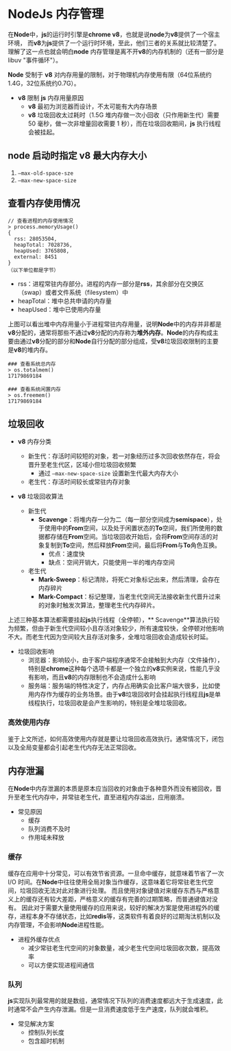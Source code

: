 # NodeJs 内存管理

在**Node**中，**js**的运行时引擎是**chrome v8**，也就是说**node**为**v8**提供了一个宿主环境，
而**v8**为**js**提供了一个运行时环境，至此，他们三者的关系就比较清楚了。理解了这一点也就会明白**node**
内存管理是离不开**v8**的内存机制的（还有一部分是libuv "事件循环"）。

**Node** 受制于 **v8** 对内存用量的限制，对于物理机内存使用有限（64位系统约1.4G，32位系统约0.7G）。

- **v8** 限制 **js** 内存用量原因
	- **v8** 最初为浏览器而设计，不太可能有大内存场景
	- **v8** 垃圾回收太过耗时（1.5G 堆内存做一次小回收（只作用新生代）需要 50 毫秒，做一次非增量回收需要 1 秒），而在垃圾回收期间，**js** 执行线程会被挂起。

## node 启动时指定 v8 最大内存大小

1. `—max-old-space-sze`
2. `—max-new-space-size`

## 查看内存使用情况

```
// 查看进程的内存使用情况
> process.memoryUsage()
{ 
  rss: 28053504,
  heapTotal: 7028736,
  heapUsed: 3765808,
  external: 8451 
}
（以下单位都是字节）
```

- rss：进程常驻内存部分。进程的内存一部分是**rss**，其余部分在交换区（swap）或者文件系统（filesystem）中
- heapTotal：堆中总共申请的内存量
- heapUsed：堆中已使用内存量

上图可以看出堆中内存用量小于进程常驻内存用量，说明**Node**中的内存并非都是**v8**分配的，通常将那些不通过**v8**分配的内存称为**堆外内存**。**Node**的内存构成主要由通过**v8**分配的部分和**Node**自行分配的部分组成，受**v8**垃圾回收限制的主要是**v8**的堆内存。

```
### 查看系统总内存
> os.totalmem()
17179869184

### 查看系统闲置内存
> os.freemem()
17179869184
```

## 垃圾回收

- **v8** 内存分类
	- 新生代：存活时间较短的对象，若一对象经历过多次回收依然存在，将会晋升至老生代区，区域小但垃圾回收频繁
		- 通过 `—max-new-space-size` 设置新生代最大内存大小
	- 老生代：存活时间较长或常驻内存对象

- **v8** 垃圾回收算法
	- 新生代
		- **Scavenge**：将堆内存一分为二（每一部分空间成为**semispace**），处于使用中的**From**空间，以及处于闲置状态的**To**空间，我们所使用的数据都存储在**From**空间。当垃圾回收开始后，会将**From**空间存活的对象复制到**To**空间，然后释放**From**空间，最后将**From**与**To**角色互换。
			- 优点：速度快
			- 缺点：空间开销大，只能使用一半的堆内存空间
	- 老生代
		- **Mark-Sweep**：标记清除，将死亡对象标记出来，然后清理，会存在内存碎片
		- **Mark-Compact**：标记整理，当老生代空间无法接收新生代晋升过来的对象时触发次算法，整理老生代内存碎片。

上述三种基本算法都需要挂起**js**执行线程（全停顿），** Scavenge**算法执行较为频繁，但由于新生代空间较小且存活对象较少，所有速度较快，全停顿对他影响不大。而老生代因为空间较大且存活对象多，全堆垃圾回收会造成较长时延。
	
- 垃圾回收影响
    - 浏览器：影响较小，由于客户端程序通常不会接触到大内存（文件操作），特别是**chrome**这种每个选项卡都是一个独立的**v8**实例来说，性能几乎没有影响，而且**v8**的内存限制也不会造成什么影响
    - 服务端：服务端的特性决定了，内存占用确实会比客户端大很多，比如使用内存作为缓存的业务场景。由于**v8**垃圾回收时会挂起执行线程且**js**是单线程执行，垃圾回收是会产生影响的，特别是全堆垃圾回收。

### 高效使用内存

鉴于上文所述，如何高效使用内存就是要让垃圾回收高效执行。通常情况下，闭包以及全局变量都会引起老生代内存无法正常回收。

## 内存泄漏

在**Node**中内存泄漏的本质是原本应当回收的对象由于各种意外而没有被回收，晋升至老生代内存中，并常驻老生代，直至进程内存溢出，应用崩溃。

- 常见原因
	- 缓存
	- 队列消费不及时
	- 作用域未释放

### 缓存
缓存在应用中十分常见，可以有效节省资源。一旦命中缓存，就意味着节省了一次 I/O 时间。在**Node**中往往使用全局对象当作缓存，这意味着它将常驻老生代空间，垃圾回收无法对此对象进行处理。
而且使用对象键值对来缓存东西与严格意义上的缓存还有较大差距，严格意义的缓存有完善的过期策略，而普通键值对没有。
因此对于需要大量使用缓存的应用来说，较好的解决方案是使用进程外的缓存，进程本身不存储状态，比如**redis**等，这类软件有着良好的过期淘汰机制以及内存管理，不会影响**Node**进程性能。
- 进程外缓存优点
	- 减少常驻老生代空间的对象数量，减少老生代空间垃圾回收次数，提高效率
	- 可以方便实现进程间通信

### 队列
**js**实现队列最常用的就是数组，通常情况下队列的消费速度都远大于生成速度，此时通常不会产生内存泄漏。但是一旦消费速度低于生产速度，队列就会堆积。

- 常见解决方案
	- 控制队列长度
	- 包含超时机制